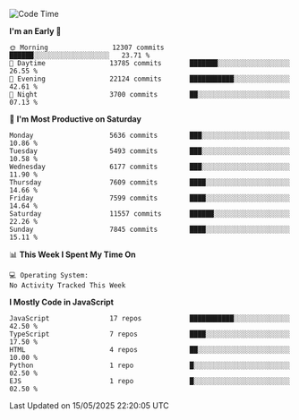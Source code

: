 <!--START_SECTION:waka-->
![Code Time](http://img.shields.io/badge/Code%20Time-3%2C498%20hrs%2059%20mins-blue)

**I'm an Early 🐤** 

```text
🌞 Morning                12307 commits       ██████░░░░░░░░░░░░░░░░░░░   23.71 % 
🌆 Daytime                13785 commits       ███████░░░░░░░░░░░░░░░░░░   26.55 % 
🌃 Evening                22124 commits       ███████████░░░░░░░░░░░░░░   42.61 % 
🌙 Night                  3700 commits        ██░░░░░░░░░░░░░░░░░░░░░░░   07.13 % 
```
📅 **I'm Most Productive on Saturday** 

```text
Monday                   5636 commits        ███░░░░░░░░░░░░░░░░░░░░░░   10.86 % 
Tuesday                  5493 commits        ███░░░░░░░░░░░░░░░░░░░░░░   10.58 % 
Wednesday                6177 commits        ███░░░░░░░░░░░░░░░░░░░░░░   11.90 % 
Thursday                 7609 commits        ████░░░░░░░░░░░░░░░░░░░░░   14.66 % 
Friday                   7599 commits        ████░░░░░░░░░░░░░░░░░░░░░   14.64 % 
Saturday                 11557 commits       ██████░░░░░░░░░░░░░░░░░░░   22.26 % 
Sunday                   7845 commits        ████░░░░░░░░░░░░░░░░░░░░░   15.11 % 
```


📊 **This Week I Spent My Time On** 

```text
💻 Operating System: 
No Activity Tracked This Week
```

**I Mostly Code in JavaScript** 

```text
JavaScript               17 repos            ███████████░░░░░░░░░░░░░░   42.50 % 
TypeScript               7 repos             ████░░░░░░░░░░░░░░░░░░░░░   17.50 % 
HTML                     4 repos             ██░░░░░░░░░░░░░░░░░░░░░░░   10.00 % 
Python                   1 repo              █░░░░░░░░░░░░░░░░░░░░░░░░   02.50 % 
EJS                      1 repo              █░░░░░░░░░░░░░░░░░░░░░░░░   02.50 % 
```




 Last Updated on 15/05/2025 22:20:05 UTC
<!--END_SECTION:waka-->

<!--
**likaiqiang/likaiqiang** is a ✨ _special_ ✨ repository because its `README.md` (this file) appears on your GitHub profile.

Here are some ideas to get you started:

- 🔭 I’m currently working on ...
- 🌱 I’m currently learning ...
- 👯 I’m looking to collaborate on ...
- 🤔 I’m looking for help with ...
- 💬 Ask me about ...
- 📫 How to reach me: ...
- 😄 Pronouns: ...
- ⚡ Fun fact: ...
-->
